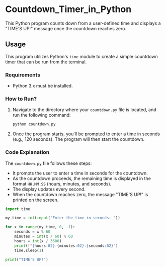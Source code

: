 # Countdown_Timer_in_Python

This Python program counts down from a user-defined time and displays a "TIME'S UP!" message once the countdown reaches zero.

## Usage

This program utilizes Python's `time` module to create a simple countdown timer that can be run from the terminal.

### Requirements

- Python 3.x must be installed.

### How to Run?

1. Navigate to the directory where your `countdown.py` file is located, and run the following command:
    ```bash
    python countdown.py
    ```

2. Once the program starts, you'll be prompted to enter a time in seconds (e.g., 120 seconds). The program will then start the countdown.

### Code Explanation

The `countdown.py` file follows these steps:
- It prompts the user to enter a time in seconds for the countdown.
- As the countdown proceeds, the remaining time is displayed in the format `HH.MM.SS` (hours, minutes, and seconds).
- The display updates every second.
- When the countdown reaches zero, the message "TIME'S UP!" is printed on the screen.

```python
import time

my_time = int(input("Enter the time in seconds: "))

for x in range(my_time, 0, -1):
    seconds = x % 60
    minutes = int(x / 60) % 60
    hours = int(x / 3600)
    print(f"{hours:02}.{minutes:02}.{seconds:02}")
    time.sleep(1)

print("TIME'S UP!")

